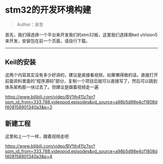 # stm32的开发环境构建

> Author：余生

首先，我们得选择一个平台来开发我们的stm32板，这里我们选择用keil uVision5来开发，安装包在前一个页面，请自行下载。

------

## Keil的安装

这两个内容其实没有多少好讲的，建议是直接看视频，如果懒得做的话，直接打开前面资料里面的“程序源码”部分，复制一个项目后就可以直接写了，然后可以跳到体系架构那一块过去了。但建议是跟着视频走一遍

<https://www.bilibili.com/video/BV1th411z7sn?spm_id_from=333.788.videopod.episodes&vd_source=a98b5d98e4cf1808df408158901340a3&p=3>

<Bilibili bvid='BV1th411z7sn'/>

## 新建工程

这里和上一个一样，跟着视频走吧

<https://www.bilibili.com/video/BV1th411z7sn?spm_id_from=333.788.videopod.episodes&vd_source=a98b5d98e4cf1808df408158901340a3&p=4>
